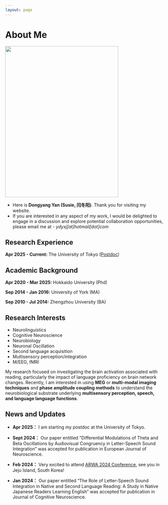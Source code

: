 ```yaml
---
layout: page
---
```


# About Me

<img src="https://ydyxj.github.io/Yan.jpg" class="floatpic" width="360" height="480">

- Here is **Dongyang Yan (Susie, 闫冬阳)**. 
Thank you for visiting my website. 
- If you are interested in any aspect of my work, I would be delighted to engage in a discussion and explore potential collaboration opportunities, please email me at - *ydyxj[at]hotmail[dot]com*

## Research Experience

**Apr 2025 - Current:** The University of Tokyo ([Postdoc](https://www.brain.ipc.i.u-tokyo.ac.jp/en/)) 

## Academic Background

**Apr 2020 - Mar 2025:**  Hokkaido University (Phd)

**Sep 2014 - Jan 2016:** University of York (MA)
 
**Sep 2010 - Jul 2014:** Zhengzhou University (BA)



## Research Interests

- Neurolinguistics
- Cognitive Neuroscience
- Neurobiology
- Neuronal Oscillation
- Second language acquisition
- Multisensory perception/integration
- M/EEG, fMRI


My research focused on investigating the brain activation associated with reading, particularly the impact of language proficiency on brain network changes. Recently, I am interested in using **MEG** or **multi-modal imaging techniques** and **phase amplitude coupling methods** to understand the neurobiological substrate underlying **multisensory perception, speech, and language language functions**.



## News and Updates
- **Apr 2025：** I am starting my postdoc at the University of Tokyo. 

- **Sept 2024：** Our paper entitled “Differential Modulations of Theta and Beta Oscillations by Audiovisual Congruency in Letter-Speech Sound Integration” was accepted for publication in European Journal of Neuroscience. 

- **Feb 2024：** Very excited to attend [ARWA 2024 Conference](https://www.arwasia.org/arwa-2024), see you in Jeju Island, South Korea!  

- **Jan 2024：** Our paper entitled “The Role of Letter-Speech Sound Integration in Native and Second Language Reading: A Study in Native Japanese Readers Learning English” was accepted for publication in Journal of Cognitive Neuroscience. 


